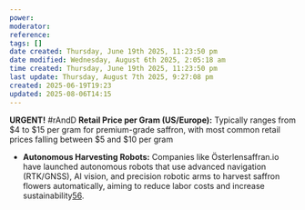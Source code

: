 ```yaml
---
power: 
moderator: 
reference: 
tags: []
date created: Thursday, June 19th 2025, 11:23:50 pm
date modified: Wednesday, August 6th 2025, 2:05:18 am
time created: Thursday, June 19th 2025, 11:23:50 pm
last update: Thursday, August 7th 2025, 9:27:08 pm
created: 2025-06-19T19:23
updated: 2025-08-06T14:15
---
```

**URGENT!** #rAndD 
**Retail Price per Gram (US/Europe):** Typically ranges from $4 to $15 per gram for premium-grade saffron, with most common retail prices falling between $5 and $10 per gram

- **Autonomous Harvesting Robots:** Companies like Österlensaffran.io have launched autonomous robots that use advanced navigation (RTK/GNSS), AI vision, and precision robotic arms to harvest saffron flowers automatically, aiming to reduce labor costs and increase sustainability[5](https://oresundstartups.com/osterlensaffran-io-launches-autonomous-saffron-harvesting-robot-leading-innovation-in-sustainable-farming/)[6](https://eu-cap-network.ec.europa.eu/projects/saffron-robot-revolutionizing-3000-year-old-tradition-automated-harvesting-creates-good_en).